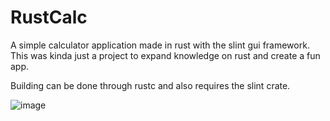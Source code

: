 # RustCalc
A simple calculator application made in rust with the slint gui framework. This was kinda just a project to expand knowledge on rust and create a fun app.

Building can be done through rustc and also requires the slint crate.

![image](https://github.com/Bvoxl/RustCalc/assets/67489519/3f6a69e5-b8e6-47fd-9621-ce792dbfa745)

